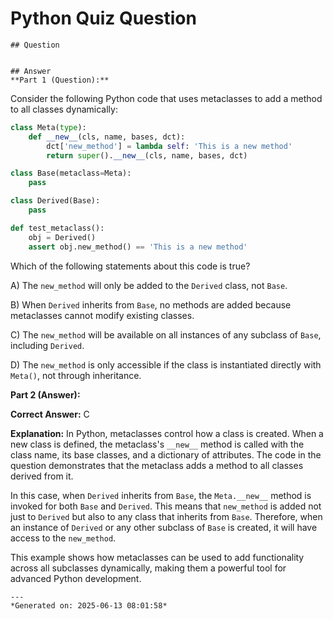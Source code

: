 # Python Quiz Question
    
    ## Question
    
    
    ## Answer
    **Part 1 (Question):**

Consider the following Python code that uses metaclasses to add a method to all classes dynamically:

```python
class Meta(type):
    def __new__(cls, name, bases, dct):
        dct['new_method'] = lambda self: 'This is a new method'
        return super().__new__(cls, name, bases, dct)

class Base(metaclass=Meta):
    pass

class Derived(Base):
    pass

def test_metaclass():
    obj = Derived()
    assert obj.new_method() == 'This is a new method'
```

Which of the following statements about this code is true?

A) The `new_method` will only be added to the `Derived` class, not `Base`.

B) When `Derived` inherits from `Base`, no methods are added because metaclasses cannot modify existing classes.

C) The `new_method` will be available on all instances of any subclass of `Base`, including `Derived`.

D) The `new_method` is only accessible if the class is instantiated directly with `Meta()`, not through inheritance.

**Part 2 (Answer):**

**Correct Answer:** C

**Explanation:**
In Python, metaclasses control how a class is created. When a new class is defined, the metaclass's `__new__` method is called with the class name, its base classes, and a dictionary of attributes. The code in the question demonstrates that the metaclass adds a method to all classes derived from it.

In this case, when `Derived` inherits from `Base`, the `Meta.__new__` method is invoked for both `Base` and `Derived`. This means that `new_method` is added not just to `Derived` but also to any class that inherits from `Base`. Therefore, when an instance of `Derived` or any other subclass of `Base` is created, it will have access to the `new_method`.

This example shows how metaclasses can be used to add functionality across all subclasses dynamically, making them a powerful tool for advanced Python development.
    
    ---
    *Generated on: 2025-06-13 08:01:58*
    